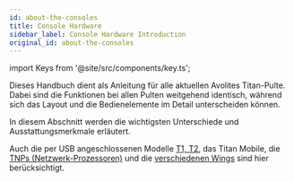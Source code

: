 ```yaml
---
id: about-the-consoles
title: Console Hardware
sidebar_label: Console Hardware Introduction
original_id: about-the-consoles
---
```


import Keys from '@site/src/components/key.ts';

Dieses Handbuch dient als Anleitung für alle aktuellen Avolites
Titan-Pulte. Dabei sind die Funktionen bei allen Pulten weitgehend
identisch, während sich das Layout und die Bedienelemente im Detail
unterscheiden können.

In diesem Abschnitt werden die wichtigsten Unterschiede und
Ausstattungsmerkmale erläutert.

Auch die per USB angeschlossenen Modelle [T1, T2](about-the-consoles/t1-and-t2.md), 
das Titan Mobile, die [TNPs (Netzwerk-Prozessoren)](about-the-consoles/tnp.md) und die 
[verschiedenen Wings](about-the-consoles/fader-wings.md) sind hier berücksichtigt.



